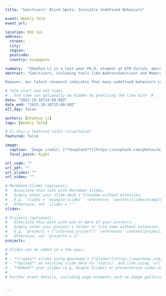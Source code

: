 ```yaml
---
title: "Sanitizers' Blind Spots: Invisible Undefined Behaviors"

event: Weekly Talk
event_url: 

location: NUS SoC
address:
  street: 
  city: 
  region: 
  postcode:
  country: Singapore

summary:  "Shaohua Li is a last-year Ph.D. student at ETH Zurich, advised by Prof. Zhendong Su. He is generally interested in fuzzing, security, and compilers. His current research focuses on detecting undefined behaviors, solidifying sanitizer implementations, and compiler testing. His research has discovered over 100 unknown bugs in mature compilers including GCC and LLVM. His research on finding sanitizer bugs has won the 2022 Meta Security Research RFP award."
abstract: "Sanitizers, including tools like AddressSanitizer and MemorySanitizer, play a crucial role in detecting security vulnerabilities in C/C++ applications. These vulnerabilities arise from undefined behaviors (UB) such as buffer overflow, use after free, integer overflow, and more. Powered by fuzzing, sanitizers have proven highly effective, with the Google OSS-Fuzz service alone identifying over 20,000 bugs.

However, our latest research indicates that many undefined behaviors can elude sanitizers' detection. In this talk, I will shed light on the primary reasons for these omissions: (1) inherent design limitations of sanitizers, (2) aggressive compiler optimizations, and (3) bugs in sanitizer implementations. Furthermore, I will introduce our latest research endeavors aimed at rectifying these blind spots."

# Talk start and end times.
#   End time can optionally be hidden by prefixing the line with `#`.
date: "2023-10-16T14:00:00Z"
date_end: "2023-10-16T15:00:00Z"
all_day: false

authors: [Shaohua Li]
tags: [Weekly Talk]

# Is this a featured talk? (true/false)
featured: false

image:
  caption: 'Image credit: [**Unsplash**](https://unsplash.com/photos/bzdhc5b3Bxs)'
  focal_point: Right

url_code: ""
url_pdf: ""
url_slides: ""
url_video: ""

# Markdown Slides (optional).
#   Associate this talk with Markdown slides.
#   Simply enter your slide deck's filename without extension.
#   E.g. `slides = "example-slides"` references `content/slides/example-slides.md`.
#   Otherwise, set `slides = ""`.
slides:

# Projects (optional).
#   Associate this post with one or more of your projects.
#   Simply enter your project's folder or file name without extension.
#   E.g. `projects = ["internal-project"]` references `content/project/deep-learning/index.md`.
#   Otherwise, set `projects = []`.
projects:

# Slides can be added in a few ways:
# 
# - **Create** slides using Wowchemy's [*Slides*](https://wowchemy.com/docs/managing-content/#create-slides) feature and link using `slides` parameter in the front matter of the talk file
# - **Upload** an existing slide deck to `static/` and link using `url_slides` parameter in the front matter of the talk file
# - **Embed** your slides (e.g. Google Slides) or presentation video on this page using [shortcodes](https://wowchemy.com/docs/writing-markdown-latex/).
# 
# Further event details, including page elements such as image galleries, can be added to the body of this page.


---
```

